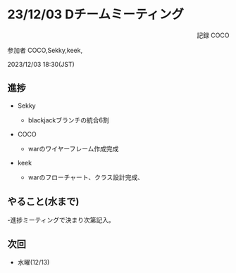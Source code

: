 # 23/12/03 Dチームミーティング
<div style = 'text-align:right';>
    記録 COCO
</div>

参加者 COCO,Sekky,keek,

2023/12/03 18:30(JST)

## 進捗

- Sekky
    -  blackjackブランチの統合6割
- COCO
    -   warのワイヤーフレーム作成完成

- keek
    -   warのフローチャート、クラス設計完成、


## やること(水まで)

-進捗ミーティングで決まり次第記入。

## 次回
-   水曜(12/13)